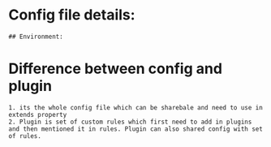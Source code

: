 # Config file details:
    ## Environment:


# Difference between config and plugin
    1. its the whole config file which can be sharebale and need to use in extends property
    2. Plugin is set of custom rules which first need to add in plugins and then mentioned it in rules. Plugin can also shared config with set of rules.
    
